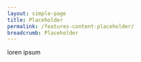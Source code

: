 ```yaml
---
layout: simple-page
title: Placeholder
permalink: /features-content-placeholder/
breadcrumb: Placeholder
---
```


loren ipsum
